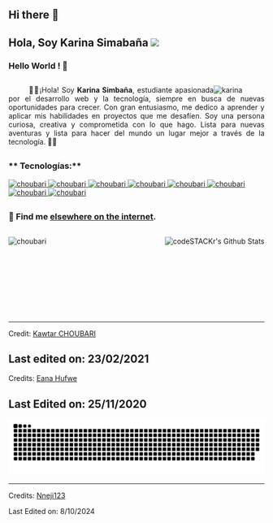 ## Hi there 👋

<!--
**Karina1014/Karina1014** is a ✨ _special_ ✨ repository because its `README.md` (this file) appears on your GitHub profile.

Here are some ideas to get you started:

- 🔭 I’m currently working on ...
- 🌱 I’m currently learning ...
- 👯 I’m looking to collaborate on ...
- 🤔 I’m looking for help with ...
- 💬 Ask me about ...
- 📫 How to reach me: ...
- 😄 Pronouns: ...
- ⚡ Fun fact: ...
-->
## Hola, Soy Karina Simabaña <img src = "https://raw.githubusercontent.com/MartinHeinz/MartinHeinz/master/wave.gif" width = 30px> 

### Hello World ! 👋

##
<img alt="karina" align="right" src="https://devstickers.com/assets/img/pro/wq5o.png" width="100">

<samp><p align="justify" style="text-indent:40px;"> 
🚀✨¡Hola! Soy <b>Karina Simbaña</b>, estudiante apasionada por el desarrollo web y la tecnología, siempre en busca de nuevas oportunidades para crecer. Con gran entusiasmo, me dedico a aprender y aplicar mis habilidades en proyectos que me desafíen. Soy una persona curiosa, creativa y comprometida con lo que hago. Lista para nuevas aventuras y lista para hacer del mundo un lugar mejor a través de la tecnología. 🚀✨ </p></samp>

##

### ** Tecnologías:**

<p float="left">
 <a href="https://www.python.org/">
<img alt="choubari" src="https://devstickers.com/assets/img/pro/p3jo.png" width="40">
 </a>
 <a href="https://en.wikipedia.org/wiki/HTML">
<img alt="choubari" src="https://devstickers.com/assets/img/pro/iqm9.png" width="40">
 </a>
 <a href="https://en.wikipedia.org/wiki/CCS3">
<img alt="choubari" src="https://devstickers.com/assets/img/pro/8pnd.png" width="40">
  </a>
 <a href="https://en.wikipedia.org/wiki/JavaScript">
<img alt="choubari" src="https://devstickers.com/assets/img/pro/i4eg.png" width="40">
  </a>
 <a href="https://reactjs.org/">
<img alt="choubari" src="https://devstickers.com/assets/img/pro/z392.png" width="40">
  </a>
 <a href="https://git-scm.com/">
<img alt="choubari" src="https://devstickers.com/assets/img/pro/apiv.png" width="40">
  </a>
 <a href="https://code.visualstudio.com/">
<img alt="choubari" src="https://devstickers.com/assets/img/pro/saxu.png" width="40">
  </a>

 <a href="https://www.adobe.com/products/illustrator.html">
<img alt="choubari" src="https://devstickers.com/assets/img/pro/y4b0.png" width="40">
  </a>
</p>

##

### 💬 Find me [elsewhere on the internet](https://linktr.ee/choubari).

##

<img alt="choubari" align="left" src="https://cdn.dribbble.com/users/2646423/screenshots/5507196/computer.gif" width="250">
<img align="right" alt="codeSTACKr's Github Stats" src="https://github-readme-stats.codestackr.vercel.app/api?username=choubari&show_icons=true&hide_border=true&count_private=true"/>

<!--
- :trophy: **My GitHub trophies :**  ![Trophies](https://github-profile-trophy.vercel.app/?username=choubari)
-->
<br>
<br>
<br>
<br>
<br>
<br>
<br>
<br>
<br>

---

Credit: [Kawtar CHOUBARI](https://github.com/choubari)

Last edited on: 23/02/2021
-----
Credits: [Eana Hufwe](https://github.com/blueset)

Last Edited on: 25/11/2020
----

<p align="center">
  <img  src="https://raw.githubusercontent.com/Elanza-48/Elanza-48/main/resources/img/github-contribution-grid-snake.svg"
    alt="example" />
</p>

-----
Credits: [Nneji123](https://github.com/Nneji123)

Last Edited on: 8/10/2024
